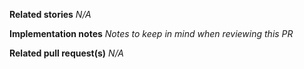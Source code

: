 **Related stories**
_N/A_

**Implementation notes**
_Notes to keep in mind when reviewing this PR_

**Related pull request(s)**
_N/A_
